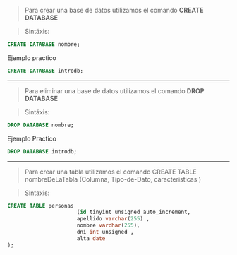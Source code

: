 
> Para crear una base de datos utilizamos el comando **CREATE DATABASE**

> Sintáxis:

```sql
CREATE DATABASE nombre;
```

Ejemplo practico 

```sql
CREATE DATABASE introdb;
```


---- 


> Para eliminar una base de datos utilizamos el comando **DROP DATABASE**

> Sintáxis:

```sql
DROP DATABASE nombre;
```

Ejemplo Practico

```sql
DROP DATABASE introdb;
```

---

> Para crear una tabla utilizamos el comando CREATE TABLE nombreDeLaTabla (Columna, Tipo-de-Dato, caracteristicas )

> Sintaxis:

```sql
CREATE TABLE personas 
					  (id tinyint unsigned auto_increment,
					  apellido varchar(255) ,
					  nombre varchar(255),
					  dni int unsigned ,
					  alta date
);
```

